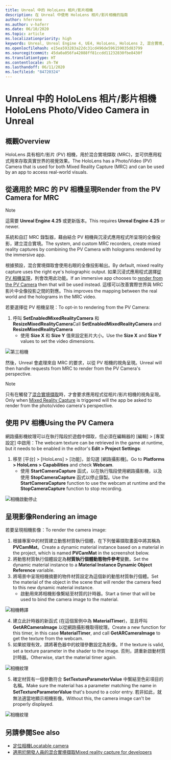 ```yaml
---
title: Unreal 中的 HoloLens 相片/影片相機
description: 在 Unreal 中使用 HoloLens 相片/影片相機的指南
author: hferrone
ms.author: v-haferr
ms.date: 06/10/2020
ms.topic: article
ms.localizationpriority: high
keywords: Unreal, Unreal Engine 4, UE4, HoloLens, HoloLens 2, 混合實境, 開發, 功能, 文件, 指南, holograms, 相機, PV 相機, MRC
ms.openlocfilehash: e15ea593283a22dc31cd496de596159035d83799
ms.sourcegitcommit: 45da0a056fa42088ff81ccdd11232830fbe8430f
ms.translationtype: HT
ms.contentlocale: zh-TW
ms.lasthandoff: 06/11/2020
ms.locfileid: "84720324"
---
```

# <a name="hololens-photovideo-camera-in-unreal"></a><span data-ttu-id="3b3c0-104">Unreal 中的 HoloLens 相片/影片相機</span><span class="sxs-lookup"><span data-stu-id="3b3c0-104">HoloLens Photo/Video Camera in Unreal</span></span>

## <a name="overview"></a><span data-ttu-id="3b3c0-105">概觀</span><span class="sxs-lookup"><span data-stu-id="3b3c0-105">Overview</span></span>

<span data-ttu-id="3b3c0-106">HoloLens 具有相片/影片 (PV) 相機，用於混合實境擷取 (MRC)，並可供應用程式用來存取真實世界的視覺效果。</span><span class="sxs-lookup"><span data-stu-id="3b3c0-106">The HoloLens has a Photo/Video (PV) Camera that is used for both Mixed Reality Capture (MRC) and can be used by an app to access real-world visuals.</span></span>

## <a name="render-from-the-pv-camera-for-mrc"></a><span data-ttu-id="3b3c0-107">從適用於 MRC 的 PV 相機呈現</span><span class="sxs-lookup"><span data-stu-id="3b3c0-107">Render from the PV Camera for MRC</span></span>

> [!NOTE]
> <span data-ttu-id="3b3c0-108">這需要 **Unreal Engine 4.25** 或更新版本。</span><span class="sxs-lookup"><span data-stu-id="3b3c0-108">This requires **Unreal Engine 4.25** or newer.</span></span>

<span data-ttu-id="3b3c0-109">系統和自訂 MRC 錄製器，藉由結合 PV 相機與沉浸式應用程式所呈現的全像投影，建立混合實境。</span><span class="sxs-lookup"><span data-stu-id="3b3c0-109">The system, and custom MRC recorders, create mixed reality captures by combining the PV Camera with holograms rendered by the immersive app.</span></span>

<span data-ttu-id="3b3c0-110">根據預設，混合實境擷取會使用右眼的全像投影輸出。</span><span class="sxs-lookup"><span data-stu-id="3b3c0-110">By default, mixed reality capture uses the right eye's holographic output.</span></span> <span data-ttu-id="3b3c0-111">如果沉浸式應用程式選擇[從 PV 相機呈現](mixed-reality-capture-for-developers.md#render-from-the-pv-camera-opt-in)，則會改用此功能。</span><span class="sxs-lookup"><span data-stu-id="3b3c0-111">If an immersive app chooses to [render from the PV Camera](mixed-reality-capture-for-developers.md#render-from-the-pv-camera-opt-in) then that will be used instead.</span></span> <span data-ttu-id="3b3c0-112">這樣可以改善實際世界與 MRC 影片中全像投影之間的對應。</span><span class="sxs-lookup"><span data-stu-id="3b3c0-112">This improves the mapping between the real world and the holograms in the MRC video.</span></span>

<span data-ttu-id="3b3c0-113">若要選擇從 PV 相機呈現：</span><span class="sxs-lookup"><span data-stu-id="3b3c0-113">To opt-in to rendering from the PV Camera:</span></span>

1. <span data-ttu-id="3b3c0-114">呼叫 **SetEnabledMixedRealityCamera** 和 **ResizeMixedRealityCamera**</span><span class="sxs-lookup"><span data-stu-id="3b3c0-114">Call **SetEnabledMixedRealityCamera** and **ResizeMixedRealityCamera**</span></span>
    * <span data-ttu-id="3b3c0-115">使用 **Size X** 和 **Size Y** 值來設定影片大小。</span><span class="sxs-lookup"><span data-stu-id="3b3c0-115">Use the **Size X** and **Size Y** values to set the video dimensions.</span></span>

![第三相機](images/unreal-camera-3rd.PNG)

<span data-ttu-id="3b3c0-117">然後，Unreal 會處理來自 MRC 的要求，以從 PV 相機的視角呈現。</span><span class="sxs-lookup"><span data-stu-id="3b3c0-117">Unreal will then handle requests from MRC to render from the PV Camera's perspective.</span></span>

> [!NOTE]
> <span data-ttu-id="3b3c0-118">只有在觸發了[混合實境擷取](mixed-reality-capture.md)時，才會要求應用程式從相片/影片相機的視角呈現。</span><span class="sxs-lookup"><span data-stu-id="3b3c0-118">Only when [Mixed Reality Capture](mixed-reality-capture.md) is triggered will the app be asked to render from the photo/video camera's perspective.</span></span>

## <a name="using-the-pv-camera"></a><span data-ttu-id="3b3c0-119">使用 PV 相機</span><span class="sxs-lookup"><span data-stu-id="3b3c0-119">Using the PV Camera</span></span>

<span data-ttu-id="3b3c0-120">網路攝影機紋理可以在執行階段於遊戲中擷取，但必須在編輯器的 [編輯] > [專案設定] 中啟用：</span><span class="sxs-lookup"><span data-stu-id="3b3c0-120">The webcam texture can be retrieved in the game at runtime, but it needs to be enabled in the editor's **Edit > Project Settings**:</span></span>
1. <span data-ttu-id="3b3c0-121">移至 [平台] > [HoloLens] > [功能]，並勾選 [網路攝影機]。</span><span class="sxs-lookup"><span data-stu-id="3b3c0-121">Go to **Platforms > HoloLens > Capabilities** and check **Webcam**.</span></span>
    * <span data-ttu-id="3b3c0-122">使用 **StartCameraCapture** 函式，以在執行階段使用網路攝影機，以及使用 **StopCameraCapture** 函式以停止錄製。</span><span class="sxs-lookup"><span data-stu-id="3b3c0-122">Use the **StartCameraCapture** function to use the webcam at runtime and the **StopCameraCapture** function to stop recording.</span></span>

![相機啟動停止](images/unreal-camera-startstop.PNG)

## <a name="rendering-an-image"></a><span data-ttu-id="3b3c0-124">呈現影像</span><span class="sxs-lookup"><span data-stu-id="3b3c0-124">Rendering an image</span></span>
<span data-ttu-id="3b3c0-125">若要呈現相機影像：</span><span class="sxs-lookup"><span data-stu-id="3b3c0-125">To render the camera image:</span></span>
1. <span data-ttu-id="3b3c0-126">根據專案中的材質建立動態材質執行個體，在下列螢幕擷取畫面中將其稱為 **PVCamMat**。</span><span class="sxs-lookup"><span data-stu-id="3b3c0-126">Create a dynamic material instance based on a material in the project, which is named **PVCamMat** in the screenshot below.</span></span>  
2. <span data-ttu-id="3b3c0-127">將動態材質執行個體設定為**材質執行個體動態物件參考**變數。</span><span class="sxs-lookup"><span data-stu-id="3b3c0-127">Set the dynamic material instance to a **Material Instance Dynamic Object Reference** variable.</span></span>  
3. <span data-ttu-id="3b3c0-128">將場景中呈現相機摘要的物件材質設定為這個新的動態材質執行個體。</span><span class="sxs-lookup"><span data-stu-id="3b3c0-128">Set the material of the object in the scene that will render the camera feed to this new dynamic material instance.</span></span>
    * <span data-ttu-id="3b3c0-129">啟動用來將相機影像繫結至材質的計時器。</span><span class="sxs-lookup"><span data-stu-id="3b3c0-129">Start a timer that will be used to bind the camera image to the material.</span></span> 

![相機轉譯](images/unreal-camera-render.PNG)

4. <span data-ttu-id="3b3c0-131">建立此計時器的新函式 (在這個案例中為 **MaterialTimer**)，並且呼叫 **GetARCameraImage** 以從網路攝影機取得紋理。</span><span class="sxs-lookup"><span data-stu-id="3b3c0-131">Create a new function for this timer, in this case **MaterialTimer**, and call **GetARCameraImage** to get the texture from the webcam.</span></span>  
5. <span data-ttu-id="3b3c0-132">如果紋理有效，請將著色器中的紋理參數設定為影像。</span><span class="sxs-lookup"><span data-stu-id="3b3c0-132">If the texture is valid, set a texture parameter in the shader to the image.</span></span>  <span data-ttu-id="3b3c0-133">否則，請重新啟動材質計時器。</span><span class="sxs-lookup"><span data-stu-id="3b3c0-133">Otherwise, start the material timer again.</span></span> 

![相機紋理](images/unreal-camera-texture.PNG)

5. <span data-ttu-id="3b3c0-135">確定材質有一個參數符合 **SetTextureParameterValue** 中繫結至色彩項目的名稱。</span><span class="sxs-lookup"><span data-stu-id="3b3c0-135">Make sure the material has a parameter matching the name in **SetTextureParameterValue** that's bound to a color entry.</span></span> <span data-ttu-id="3b3c0-136">若非如此，就無法適當地顯示相機影像。</span><span class="sxs-lookup"><span data-stu-id="3b3c0-136">Without this, the camera image can't be properly displayed.</span></span>

![相機紋理](images/unreal-camera-material.PNG)

## <a name="see-also"></a><span data-ttu-id="3b3c0-138">另請參閱</span><span class="sxs-lookup"><span data-stu-id="3b3c0-138">See also</span></span>
* [<span data-ttu-id="3b3c0-139">定位相機</span><span class="sxs-lookup"><span data-stu-id="3b3c0-139">Locatable camera</span></span>](locatable-camera.md)
* [<span data-ttu-id="3b3c0-140">適用於開發人員的混合實境擷取</span><span class="sxs-lookup"><span data-stu-id="3b3c0-140">Mixed reality capture for developers</span></span>](mixed-reality-capture-for-developers.md)
